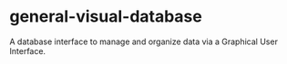 # general-visual-database
A database interface to manage and organize data via a Graphical User Interface.
